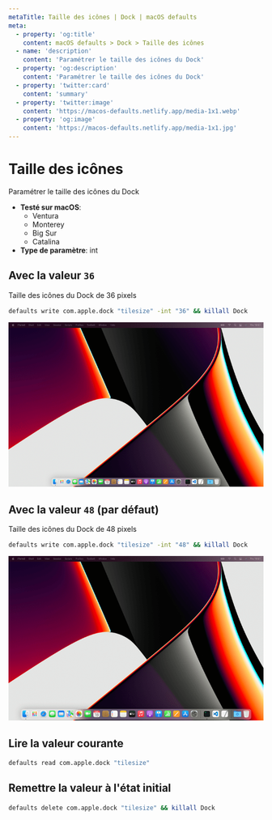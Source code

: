 ```yaml
---
metaTitle: Taille des icônes | Dock | macOS defaults
meta:
  - property: 'og:title'
    content: macOS defaults > Dock > Taille des icônes
  - name: 'description'
    content: 'Paramétrer le taille des icônes du Dock'
  - property: 'og:description'
    content: 'Paramétrer le taille des icônes du Dock'
  - property: 'twitter:card'
    content: 'summary'
  - property: 'twitter:image'
    content: 'https://macos-defaults.netlify.app/media-1x1.webp'
  - property: 'og:image'
    content: 'https://macos-defaults.netlify.app/media-1x1.jpg'
---
```


# Taille des icônes

Paramétrer le taille des icônes du Dock

<!-- break lists -->

- **Testé sur macOS**:
  - Ventura
  - Monterey
  - Big Sur
  - Catalina
- **Type de paramètre**: int

## Avec la valeur `36`

Taille des icônes du Dock de 36 pixels

```bash
defaults write com.apple.dock "tilesize" -int "36" && killall Dock
```

<img
  src="../../../images/dock/tilesize/36.png"
  alt="Exemple avec la valeur 36"
  width="740" height="463" style="height: auto"
/>

## Avec la valeur `48` (par défaut)

Taille des icônes du Dock de 48 pixels

```bash
defaults write com.apple.dock "tilesize" -int "48" && killall Dock
```

<img
  src="../../../images/dock/tilesize/48.png"
  alt="Exemple avec la valeur 48"
  width="740" height="463" style="height: auto"
/>

## Lire la valeur courante

```bash
defaults read com.apple.dock "tilesize"
```

## Remettre la valeur à l'état initial

```bash
defaults delete com.apple.dock "tilesize" && killall Dock
```
